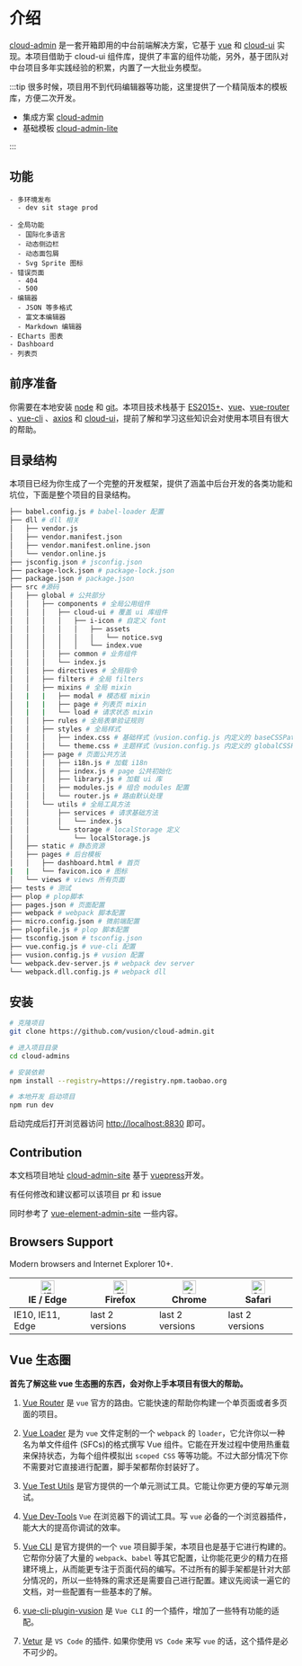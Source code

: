 # 介绍

[cloud-admin](https://github.com/vusion/cloud-admin) 是一套开箱即用的中台前端解决方案，它基于 [vue](https://github.com/vuejs/vue) 和 [cloud-ui](https://github.com/vusion/cloud-ui) 实现。本项目借助于 cloud-ui 组件库，提供了丰富的组件功能，另外，基于团队对中台项目多年实践经验的积累，内置了一大批业务模型。

:::tip
很多时候，项目用不到代码编辑器等功能，这里提供了一个精简版本的模板库，方便二次开发。

+ 集成方案 [cloud-admin](https://github.com/vusion/cloud-admin)
+ 基础模板 [cloud-admin-lite](https://github.com/vusion-templates/cloud-admin-lite)

:::

## 功能

```
- 多环境发布
  - dev sit stage prod

- 全局功能
  - 国际化多语言
  - 动态侧边栏
  - 动态面包屑
  - Svg Sprite 图标
- 错误页面
  - 404
  - 500
- 编辑器
  - JSON 等多格式
  - 富文本编辑器
  - Markdown 编辑器
- ECharts 图表
- Dashboard
- 列表页
```

## 前序准备

你需要在本地安装 [node](http://nodejs.org/) 和 [git](https://git-scm.com/)。本项目技术栈基于 [ES2015+](http://es6.ruanyifeng.com/)、[vue](https://cn.vuejs.org/index.html)、[vue-router](https://router.vuejs.org/zh-cn/) 、[vue-cli](https://github.com/vuejs/vue-cli) 、[axios](https://github.com/axios/axios) 和 [cloud-ui](https://github.com/vusion/cloud-ui)，提前了解和学习这些知识会对使用本项目有很大的帮助。

## 目录结构

本项目已经为你生成了一个完整的开发框架，提供了涵盖中后台开发的各类功能和坑位，下面是整个项目的目录结构。

```bash
├── babel.config.js # babel-loader 配置
├── dll # dll 相关
│   ├── vendor.js
│   ├── vendor.manifest.json
│   ├── vendor.manifest.online.json
│   └── vendor.online.js
├── jsconfig.json # jsconfig.json
├── package-lock.json # package-lock.json
├── package.json # package.json
├── src #源码
│   ├── global # 公共部分
│   │   ├── components # 全局公用组件
│   │   │   ├── cloud-ui # 覆盖 ui 库组件
│   │   │   │   ├── i-icon # 自定义 font
│   │   │   │   │   ├── assets
│   │   │   │   │   │   └── notice.svg
│   │   │   │   │   └── index.vue
│   │   │   ├── common # 业务组件
│   │   │   └── index.js
│   │   ├── directives # 全局指令
│   │   ├── filters # 全局 filters
│   │   ├── mixins # 全局 mixin
│   |   |   ├── modal # 模态框 mixin
│   |   |   ├── page # 列表页 mixin
│   |   |   └── load # 请求状态 mixin
│   │   ├── rules # 全局表单验证规则
│   │   ├── styles # 全局样式
│   │   │   ├── index.css # 基础样式（vusion.config.js 内定义的 baseCSSPath）
│   │   │   └── theme.css # 主题样式（vusion.config.js 内定义的 globalCSSPath）
│   │   ├── page # 页面公共方法
│   │   │   ├── i18n.js # 加载 i18n
│   │   │   ├── index.js # page 公共初始化
│   │   │   ├── library.js # 加载 ui 库
│   │   │   ├── modules.js # 组合 modules 配置
│   │   │   └── router.js # 路由默认处理
│   │   └── utils # 全局工具方法
│   │       ├── services # 请求基础方法
│   │       │   └── index.js
│   │       └── storage # localStorage 定义
│   │           └── localStorage.js
│   ├── static # 静态资源
│   ├── pages # 后台模板
│   │   ├── dashboard.html # 首页
|   |   └── favicon.ico # 图标
│   └── views # views 所有页面
├── tests # 测试
├── plop # plop脚本
├── pages.json # 页面配置
├── webpack # webpack 脚本配置
├── micro.config.json # 微前端配置
├── plopfile.js # plop 脚本配置
├── tsconfig.json # tsconfig.json
├── vue.config.js # vue-cli 配置
├── vusion.config.js # vusion 配置
└── webpack.dev-server.js # webpack dev server
└── webpack.dll.config.js # webpack dll
```

## 安装

```bash
# 克隆项目
git clone https://github.com/vusion/cloud-admin.git

# 进入项目目录
cd cloud-admins

# 安装依赖
npm install --registry=https://registry.npm.taobao.org

# 本地开发 启动项目
npm run dev
```

启动完成后打开浏览器访问 [http://localhost:8830](http://localhost:8830) 即可。

## Contribution

本文档项目地址 [cloud-admin-site](https://github.com/vusion/cloud-admin-site) 基于 [vuepress](https://github.com/vuejs/vuepress)开发。

有任何修改和建议都可以该项目 pr 和 issue

同时参考了 [vue-element-admin-site](https://github.com/PanJiaChen/vue-element-admin-site) 一些内容。

## Browsers Support

Modern browsers and Internet Explorer 10+.

<!-- prettier-ignore -->
| [<img class="no-margin" src="https://raw.githubusercontent.com/alrra/browser-logos/master/src/edge/edge_48x48.png" alt="IE / Edge" width="24px" height="24px" />](http://godban.github.io/browsers-support-badges/)</br>IE / Edge | [<img class="no-margin" src="https://raw.githubusercontent.com/alrra/browser-logos/master/src/firefox/firefox_48x48.png" alt="Firefox" width="24px" height="24px" />](http://godban.github.io/browsers-support-badges/)</br>Firefox | [<img class="no-margin" src="https://raw.githubusercontent.com/alrra/browser-logos/master/src/chrome/chrome_48x48.png" alt="Chrome" width="24px" height="24px" />](http://godban.github.io/browsers-support-badges/)</br>Chrome | [<img class="no-margin" src="https://raw.githubusercontent.com/alrra/browser-logos/master/src/safari/safari_48x48.png" alt="Safari" width="24px" height="24px" />](http://godban.github.io/browsers-support-badges/)</br>Safari |
| --------- | --------- | --------- | --------- |
| IE10, IE11, Edge| last 2 versions| last 2 versions| last 2 versions

## Vue 生态圈

**首先了解这些 vue 生态圈的东西，会对你上手本项目有很大的帮助。**

1. [Vue Router](https://router.vuejs.org/) 是 `vue` 官方的路由。它能快速的帮助你构建一个单页面或者多页面的项目。

2. [Vue Loader](https://vue-loader.vuejs.org) 是为 `vue` 文件定制的一个 `webpack` 的 `loader`，它允许你以一种名为单文件组件 (SFCs)的格式撰写 Vue 组件。它能在开发过程中使用热重载来保持状态，为每个组件模拟出 `scoped CSS` 等等功能。不过大部分情况下你不需要对它直接进行配置，脚手架都帮你封装好了。

3. [Vue Test Utils](https://vue-test-utils.vuejs.org/) 是官方提供的一个单元测试工具。它能让你更方便的写单元测试。

4. [Vue Dev-Tools](https://github.com/vuejs/vue-devtools) `Vue` 在浏览器下的调试工具。写 `vue` 必备的一个浏览器插件，能大大的提高你调试的效率。

5. [Vue CLI](https://cli.vuejs.org/) 是官方提供的一个 `vue` 项目脚手架，本项目也是基于它进行构建的。它帮你分装了大量的 `webpack`、`babel` 等其它配置，让你能花更少的精力在搭建环境上，从而能更专注于页面代码的编写。不过所有的脚手架都是针对大部分情况的，所以一些特殊的需求还是需要自己进行配置。建议先阅读一遍它的文档，对一些配置有一些基本的了解。

6. [vue-cli-plugin-vusion](https://github.com/vusion/vue-cli-plugin-vusion) 是 `Vue CLI` 的一个插件，增加了一些特有功能的适配。

7. [Vetur](https://github.com/vuejs/vetur) 是 `VS Code` 的插件. 如果你使用 `VS Code` 来写 `vue` 的话，这个插件是必不可少的。
